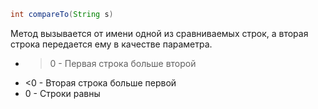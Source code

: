 ```Java 
int compareTo(String s)
```
Метод вызывается от имени одной из сравниваемых строк, а вторая строка передается ему в качестве параметра. 
- >0 - Первая строка больше второй
- <0 - Вторая строка больше первой
- 0 - Строки равны


